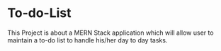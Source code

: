 # To-do-List
This Project is about a MERN Stack application which will allow user to maintain a to-do list to handle his/her day to day tasks.
